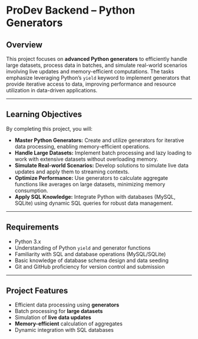 # ProDev Backend – Python Generators

## Overview

This project focuses on **advanced Python generators** to efficiently handle large datasets, process data in batches, and simulate real-world scenarios involving live updates and memory-efficient computations. The tasks emphasize leveraging Python’s `yield` keyword to implement generators that provide iterative access to data, improving performance and resource utilization in data-driven applications.  

---

## Learning Objectives

By completing this project, you will:  

- **Master Python Generators:** Create and utilize generators for iterative data processing, enabling memory-efficient operations.  
- **Handle Large Datasets:** Implement batch processing and lazy loading to work with extensive datasets without overloading memory.  
- **Simulate Real-world Scenarios:** Develop solutions to simulate live data updates and apply them to streaming contexts.  
- **Optimize Performance:** Use generators to calculate aggregate functions like averages on large datasets, minimizing memory consumption.  
- **Apply SQL Knowledge:** Integrate Python with databases (MySQL, SQLite) using dynamic SQL queries for robust data management.  

---

## Requirements

- Python 3.x  
- Understanding of Python `yield` and generator functions  
- Familiarity with SQL and database operations (MySQL/SQLite)  
- Basic knowledge of database schema design and data seeding  
- Git and GitHub proficiency for version control and submission  

---

## Project Features

- Efficient data processing using **generators**  
- Batch processing for **large datasets**  
- Simulation of **live data updates**  
- **Memory-efficient** calculation of aggregates  
- Dynamic integration with SQL databases  
